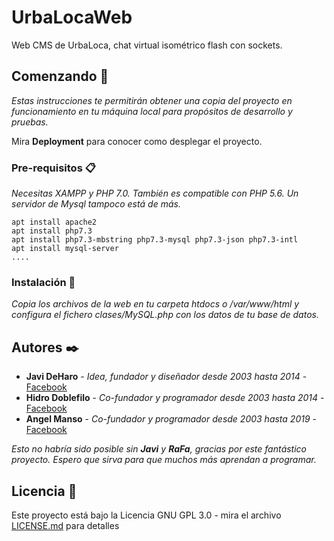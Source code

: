 # UrbaLocaWeb

Web CMS de UrbaLoca, chat virtual isométrico flash con sockets.

## Comenzando 🚀

_Estas instrucciones te permitirán obtener una copia del proyecto en funcionamiento en tu máquina local para propósitos de desarrollo y pruebas._

Mira **Deployment** para conocer como desplegar el proyecto.

### Pre-requisitos 📋

_Necesitas XAMPP y PHP 7.0. También es compatible con PHP 5.6. Un servidor de Mysql tampoco está de más._

```
apt install apache2
apt install php7.3
apt install php7.3-mbstring php7.3-mysql php7.3-json php7.3-intl
apt install mysql-server
....
```

### Instalación 🔧

_Copia los archivos de la web en tu carpeta htdocs o /var/www/html y configura el fichero clases/MySQL.php con los datos de tu base de datos._

## Autores ✒️

* **Javi DeHaro** - *Idea, fundador y diseñador desde 2003 hasta 2014* - [Facebook](https://www.facebook.com/JaviDeHaro93)
* **Hidro Doblefilo** - *Co-fundador y programador desde 2003 hasta 2014* - [Facebook](https://www.facebook.com/hidrofficial/)
* **Angel Manso** - *Co-fundador y programador desde 2003 hasta 2019* - [Facebook](https://www.facebook.com/angel.manso.1991)

_Esto no habría sido posible sin **Javi** y **RaFa**, gracias por este fantástico proyecto. Espero que sirva para que muchos más aprendan a programar._

## Licencia 📄

Este proyecto está bajo la Licencia GNU GPL 3.0 - mira el archivo [LICENSE.md](LICENSE.md) para detalles
